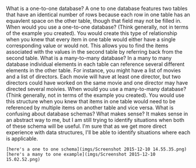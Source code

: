 What is a one-to-one database?
	A one to one database features two tables that have an identical number of rows because each row in one table has an equavlent space on the other table, though that field may not be filled in. 
When would you use a one-to-one database? (Think generally, not in terms of the example you created).
	You would create this type of relationship when you knew that every item in one table would either have a single corresponding value or would not. This allows you to find the items associated with the values in the second table by referring back from the second table. 
What is a many-to-many database?
	 In a many to many database individual elements in each table can reference several different elements in the other table. For instance, you might have a list of movies and a list of directors. Each movie will have at least one director, but two directors could have worked on the same movie and one director may have directed several moivies. 
When would you use a many-to-many database? (Think generally, not in terms of the example you created).
	You would use this structure when you knew that items in one table would need to be referenced by multiple items on another table and vice versa. 
What is confusing about database schemas? What makes sense?
	It makes sense in an abstract way to me, but I am still trying to identify situations when both of these schema will be useful. I'm sure that as we get more direct experience with data structures, I'll be able to identify situations where each is applicable. 

	[here's a one to one schema](imgs/Screenshot 2015-12-10 14.55.35.png)
	[here's a many to one example](imgs/Screenshot 2015-12-10 15.02.52.png)
